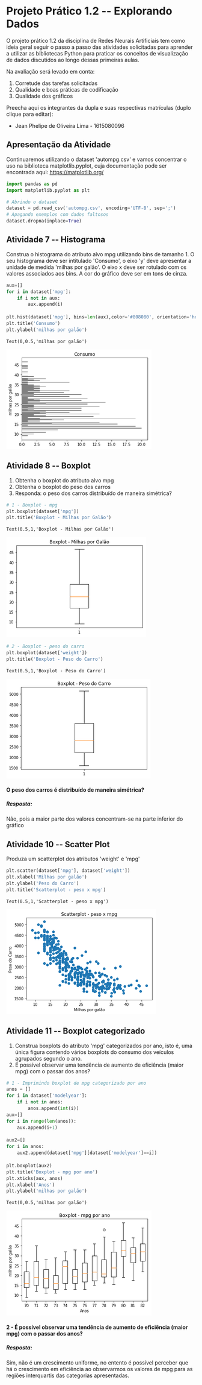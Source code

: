 
# Projeto Prático 1.2 -- Explorando Dados

O projeto prático 1.2 da disciplina de Redes Neurais Artificiais tem como ideia geral seguir o passo a passo das atividades solicitadas para aprender a utilizar as bibliotecas Python para praticar os conceitos de visualização de dados discutidos ao longo dessas primeiras aulas.

Na avaliação será levado em conta:
1. Corretude das tarefas solicitadas
2. Qualidade e boas práticas de codificação
3. Qualidade dos gráficos


Preecha aqui os integrantes da dupla e suas respectivas matrículas (duplo clique para editar):
- Jean Phelipe de Oliveira Lima - 1615080096

## Apresentação da Atividade

Continuaremos utilizando o dataset 'autompg.csv' e vamos concentrar o uso na biblioteca matplotlib.pyplot, cuja documentação pode ser encontrada aqui: https://matplotlib.org/


```python
import pandas as pd
import matplotlib.pyplot as plt
```


```python
# Abrindo o dataset
dataset = pd.read_csv('autompg.csv', encoding='UTF-8', sep=';')
# Apagando exemplos com dados faltosos
dataset.dropna(inplace=True)
```

## Atividade 7 -- Histograma

Construa o histograma do atributo alvo mpg utilizando bins de tamanho 1. O seu histograma deve ser intitulado 'Consumo', o eixo 'y' deve apresentar a unidade de medida 'milhas por galão'. O eixo x deve ser rotulado com os valores associados aos bins. A cor do gráfico deve ser em tons de cinza.


```python
aux=[]
for i in dataset['mpg']:
    if i not in aux:
        aux.append(i)

plt.hist(dataset['mpg'], bins=len(aux),color='#808080', orientation='horizontal')
plt.title('Consumo')
plt.ylabel('milhas por galão')
```




    Text(0,0.5,'milhas por galão')




<img src="https://raw.githubusercontent.com/jpdol/RedesNeurais/master/PP1/Projeto%20Pr%C3%A1tico%20%231.2%20--%20Visualizando%20dados_files/Projeto%20Pr%C3%A1tico%20%231.2%20--%20Visualizando%20dados_4_1.png">


## Atividade 8 -- Boxplot

1. Obtenha o boxplot do atributo alvo mpg
2. Obtenha o boxplot do peso dos carros
3. Responda: o peso dos carros distribuído de maneira simétrica?


```python
# 1 - Boxplot - mpg
plt.boxplot(dataset['mpg'])
plt.title('Boxplot - Milhas por Galão')
```




    Text(0.5,1,'Boxplot - Milhas por Galão')




<img src="https://raw.githubusercontent.com/jpdol/RedesNeurais/master/PP1/Projeto%20Pr%C3%A1tico%20%231.2%20--%20Visualizando%20dados_files/Projeto%20Pr%C3%A1tico%20%231.2%20--%20Visualizando%20dados_6_1.png">



```python
# 2 - Boxplot - peso do carro
plt.boxplot(dataset['weight'])
plt.title('Boxplot - Peso do Carro')
```




    Text(0.5,1,'Boxplot - Peso do Carro')




<img src="https://raw.githubusercontent.com/jpdol/RedesNeurais/master/PP1/Projeto%20Pr%C3%A1tico%20%231.2%20--%20Visualizando%20dados_files/Projeto%20Pr%C3%A1tico%20%231.2%20--%20Visualizando%20dados_7_1.png">


#### O peso dos carros é distribuído de maneira simétrica?
##### Resposta:
Não, pois a maior parte dos valores concentram-se na parte inferior do gráfico

## Atividade 10 -- Scatter Plot

Produza um scatterplot dos atributos 'weight' e 'mpg'


```python
plt.scatter(dataset['mpg'], dataset['weight'])
plt.xlabel('Milhas por galão')
plt.ylabel('Peso do Carro')
plt.title('Scatterplot - peso x mpg')
```




    Text(0.5,1,'Scatterplot - peso x mpg')




<img src="https://raw.githubusercontent.com/jpdol/RedesNeurais/master/PP1/Projeto%20Pr%C3%A1tico%20%231.2%20--%20Visualizando%20dados_files/Projeto%20Pr%C3%A1tico%20%231.2%20--%20Visualizando%20dados_10_1.png">


## Atividade 11 -- Boxplot categorizado

1. Construa boxplots do atributo 'mpg' categorizados por ano, isto é, uma única figura contendo vários boxplots do consumo dos veículos agrupados segundo o ano.
2. É possível observar uma tendência de aumento de eficiência (maior mpg) com o passar dos anos?


```python
# 1 - Imprimindo boxplot de mpg categorizado por ano
anos = []
for i in dataset['modelyear']:
    if i not in anos:
        anos.append(int(i))
aux=[]
for i in range(len(anos)):
    aux.append(i+1) 
    
aux2=[]
for i in anos:
    aux2.append(dataset['mpg'][dataset['modelyear']==i])
    
plt.boxplot(aux2)
plt.title('Boxplot - mpg por ano')
plt.xticks(aux, anos)
plt.xlabel('Anos')
plt.ylabel('milhas por galão')
```




    Text(0,0.5,'milhas por galão')




<img src="https://raw.githubusercontent.com/jpdol/RedesNeurais/master/PP1/Projeto%20Pr%C3%A1tico%20%231.2%20--%20Visualizando%20dados_files/Projeto%20Pr%C3%A1tico%20%231.2%20--%20Visualizando%20dados_12_1.png">


#### 2 - É possível observar uma tendência de aumento de eficiência (maior mpg) com o passar dos anos?
##### Resposta:
Sim, não é um crescimento uniforme, no entento é possível perceber que há o crescimento em eficiência ao observarmos os valores de mpg para as regiões interquartis das categorias apresentadas.
